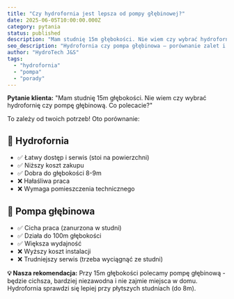 ```yaml
---
title: "Czy hydrofornia jest lepsza od pompy głębinowej?"
date: 2025-06-05T10:00:00.000Z
category: pytania
status: published
description: "Mam studnię 15m głębokości. Nie wiem czy wybrać hydrofornię czy pompę głębinową. Co polecacie?"
seo_description: "Hydrofornia czy pompa głębinowa — porównanie zalet i wad przy 15 m głębokości studni. Nasza rekomendacja i praktyczne wskazówki."
author: "HydroTech J&S"
tags:
  - "hydrofornia"
  - "pompa"
  - "porady"
---
```


**Pytanie klienta:** "Mam studnię 15m głębokości. Nie wiem czy wybrać hydrofornię czy pompę głębinową. Co polecacie?"

To zależy od twoich potrzeb! Oto porównanie:

## 🔵 Hydrofornia
- ✅ Łatwy dostęp i serwis (stoi na powierzchni)
- ✅ Niższy koszt zakupu
- ✅ Dobra do głębokości 8-9m
- ❌ Hałaśliwa praca
- ❌ Wymaga pomieszczenia technicznego

## 🔵 Pompa głębinowa
- ✅ Cicha praca (zanurzona w studni)
- ✅ Działa do 100m głębokości
- ✅ Większa wydajność
- ❌ Wyższy koszt instalacji
- ❌ Trudniejszy serwis (trzeba wyciągnąć ze studni)

**💡 Nasza rekomendacja:** Przy 15m głębokości polecamy pompę głębinową - będzie cichsza, bardziej niezawodna i nie zajmie miejsca w domu. Hydrofornia sprawdzi się lepiej przy płytszych studniach (do 8m).
